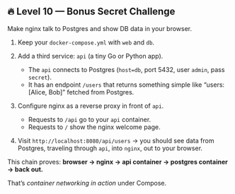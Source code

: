 ## 🔥 Level 10 — Bonus Secret Challenge

Make nginx talk to Postgres and show DB data in your browser.

1. Keep your `docker-compose.yml` with `web` and `db`.
2. Add a third service: `api` (a tiny Go or Python app).

   * The `api` connects to Postgres (`host=db`, port 5432, user `admin`, pass `secret`).
   * It has an endpoint `/users` that returns something simple like “users: [Alice, Bob]” fetched from Postgres.
3. Configure nginx as a reverse proxy in front of `api`.

   * Requests to `/api` go to your `api` container.
   * Requests to `/` show the nginx welcome page.
4. Visit `http://localhost:8080/api/users` → you should see data from Postgres, traveling through `api`, into `nginx`, out to your browser.

This chain proves:
**browser → nginx → api container → postgres container → back out.**

That’s *container networking in action* under Compose.
